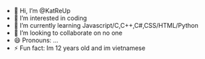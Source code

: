 - 👋 Hi, I’m @KatReUp
- 👀 I’m interested in coding
- 🌱 I’m currently learning Javascript/C,C++,C#,CSS/HTML/Python
- 💞️ I’m looking to collaborate on no one
- 😄 Pronouns: ...
- ⚡ Fun fact: Im 12 years old and im vietnamese

<!---
KatReUp/KatReUp is a ✨ special ✨ repository because its `README.md` (this file) appears on your GitHub profile.
You can click the Preview link to take a look at your changes.
--->
